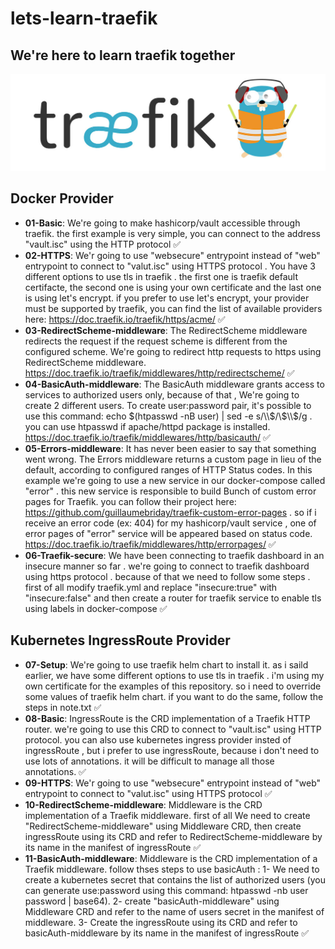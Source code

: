 # lets-learn-traefik

## We're here to learn traefik together
![Traefik Image](traefik-logo.jpg)


## Docker Provider
 - **01-Basic**: We're going to make hashicorp/vault accessible through traefik. the first example is very simple, you can connect to the address "vault.isc" using the HTTP protocol :white_check_mark:
 - **02-HTTPS**: We'r going to use "websecure" entrypoint instead of "web" entrypoint to connect to "valut.isc" using HTTPS protocol . You have 3 different options to use tls in traefik . the first one is traefik default certifacte, the second one is using your own certificate and the last one is using let's encrypt. if you prefer to use let's encrypt, your provider must be supported by traefik, you can find the list of available providers here: https://doc.traefik.io/traefik/https/acme/ ✅
 - **03-RedirectScheme-middleware**: The RedirectScheme middleware redirects the request if the request scheme is different from the configured scheme. We're going to redirect http requests to https using RedirectScheme middleware. https://doc.traefik.io/traefik/middlewares/http/redirectscheme/ ✅
 - **04-BasicAuth-middleware**: The BasicAuth middleware grants access to services to authorized users only, because of that , We're going to create 2 different users. To create user:password pair, it's possible to use this command: echo $(htpasswd -nB user) | sed -e s/\\$/\\$\\$/g . you can use htpasswd if apache/httpd package is installed. https://doc.traefik.io/traefik/middlewares/http/basicauth/ ✅
 - **05-Errors-middleware**: It has never been easier to say that something went wrong. The Errors middleware returns a custom page in lieu of the default, according to configured ranges of HTTP Status codes. In this example we're going to use a new service in our docker-compose called "error" . this new service is responsible to build Bunch of custom error pages for Traefik. you can follow their project here: https://github.com/guillaumebriday/traefik-custom-error-pages . so if i receive an error code (ex: 404) for my hashicorp/vault service , one of error pages of "error" service will be appeared based on status code. https://doc.traefik.io/traefik/middlewares/http/errorpages/ ✅
 - **06-Traefik-secure**: We have been connecting to traefik dashboard in an insecure manner so far . we're going to connect to traefik dashboard using https protocol . because of that we need to follow some steps . first of all modify traefik.yml and replace "insecure:true" with "insecure:false" and then create a router for traefik service to enable tls using labels in docker-compose ✅

## Kubernetes IngressRoute Provider
  - **07-Setup**: We're going to use traefik helm chart to install it. as i saild earlier, we have some different options to use tls in traefik . i'm using my own certificate for the examples of this repository. so i need to override some values of traefik helm chart. if you want to do the same, follow the steps in note.txt ✅
  - **08-Basic**: IngressRoute is the CRD implementation of a Traefik HTTP router. we're going to use this CRD to connect to "vault.isc" using HTTP protocol. you can also use kubernetes ingress provider insted of ingressRoute , but i prefer to use ingressRoute, because i don't need to use lots of annotations. it will be difficult to manage all those annotations. ✅
  - **09-HTTPS**: We'r going to use "websecure" entrypoint instead of "web" entrypoint to connect to "valut.isc" using HTTPS protocol ✅
  - **10-RedirectScheme-middleware**: Middleware is the CRD implementation of a Traefik middleware. first of all We need to create "RedirectScheme-middleware" using Middleware CRD, then create ingressRoute using its CRD and refer to RedirectScheme-middleware by its name in the manifest of ingressRoute ✅
  - **11-BasicAuth-middleware**: Middleware is the CRD implementation of a Traefik middleware. follow thses steps to use basicAuth : 1- We need to create a kubernetes secret that contains the list of authorized users (you can generate use:password using this command: htpasswd -nb user password | base64). 2- create "basicAuth-middleware" using Middleware CRD and refer to the name of users secret in the manifest of middleware. 3- Create the ingressRoute using its CRD and refer to basicAuth-middleware by its name in the manifest of ingressRoute ✅
